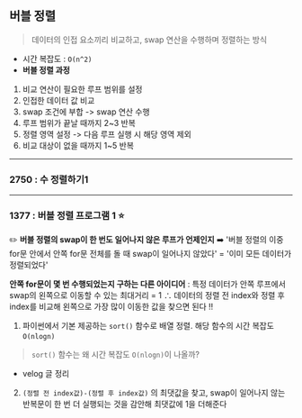## 버블 정렬
> 데이터의 인접 요소끼리 비교하고, swap 연산을 수행하며 정렬하는 방식 
- 시간 복잡도 : ```O(n^2)```
- **버블 정렬 과정**
1. 비교 연산이 필요한 루프 범위를 설정
2. 인접한 데이터 값 비교
3. swap 조건에 부합 -> swap 연산 수행
4. 루프 범위가 끝날 때까지 2~3 반복
5. 정렬 영역 설정 -> 다음 루프 실행 시 해당 영역 제외
6. 비교 대상이 없을 때까지 1~5 반복
---
### 2750 : 수 정렬하기1
---
### 1377 : 버블 정렬 프로그램 1 ⭐
✏️ **버블 정렬의 swap이 한 번도 일어나지 않은 루프가 언제인지**
➡️ '버블 정렬의 이중 for문 안에서 안쪽 for문 전체를 돌 때 swap이 일어나지 않았다' = '이미 모든 데이터가 정렬되었다'

**안쪽 for문이 몇 번 수행되었는지 구하는 다른 아이디어**
: 특정 데이터가 안쪽 루프에서 swap의 왼쪽으로 이동할 수 있는 최대거리 = 1 
∴ 데이터의 정렬 전 index와 정렬 후 index를 비교해 왼쪽으로 가장 많이 이동한 값을 찾으면 된다 ‼️

1. 파이썬에서 기본 제공하는 ```sort()``` 함수로 배열 정렬. 해당 함수의 시간 복잡도 ```O(nlogn)```
> ```sort()``` 함수는 왜 시간 복잡도 ```O(nlogn)```이 나올까?
- velog 글 정리

2. ```(정렬 전 index값)-(정렬 후 index값)``` 의 최댓값을 찾고, swap이 일어나지 않는 반복문이 한 번 더 실행되는 것을 감안해 최댓값에 1을 더해준다
